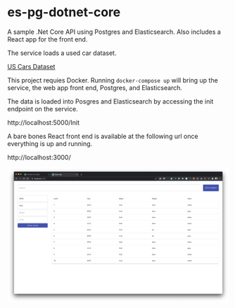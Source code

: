 # es-pg-dotnet-core

A sample .Net Core API using Postgres and Elasticsearch.  Also includes a React app for the front end.

The service loads a used car dataset.

[US Cars Dataset](https://www.kaggle.com/doaaalsenani/usa-cers-dataset/data)

This project requies Docker.  Running `docker-compose up` will bring up the service, the web app front end, Postgres, and Elasticsearch.

The data is loaded into Posgres and Elasticsearch by accessing the init endpoint on the service.

http://localhost:5000/Init

A bare bones React front end is available at the following url once everything is up and running.

http://localhost:3000/

![Screenshot](./docs/ScreenShot.png "Screen Shot")